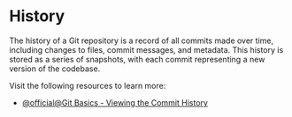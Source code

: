 # History

The history of a Git repository is a record of all commits made over time, including changes to files, commit messages, and metadata. This history is stored as a series of snapshots, with each commit representing a new version of the codebase.

Visit the following resources to learn more:

- [@official@Git Basics - Viewing the Commit History](https://git-scm.com/book/en/v2/Git-Basics-Viewing-the-Commit-History)